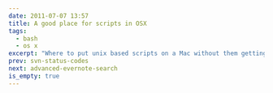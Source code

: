 ```yaml
---
date: 2011-07-07 13:57
title: A good place for scripts in OSX
tags:
  - bash
  - os x
excerpt: "Where to put unix based scripts on a Mac without them getting in the way? Simple: create a bin folder in your home directory, and add it to the path:<br /><code>export PATH=~/bin:$PATH</code>"
prev: svn-status-codes
next: advanced-evernote-search
is_empty: true
---
```

